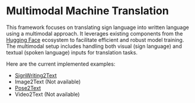 # Multimodal Machine Translation

This framework focuses on translating sign language into written language using a multimodal approach. It leverages existing components from the [Hugging Face](https://huggingface.co/) ecosystem to facilitate efficient and robust model training. The multimodal setup includes handling both visual (sign language) and textual (spoken language) inputs for translation tasks.

Here are the current implemented examples:

- [SignWriting2Text](/signwriting2text_translation/)
- Image2Text (Not available)
- [Pose2Text](/pose2text_translation/)
- Video2Text (Not available)



